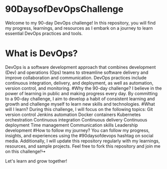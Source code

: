 # 90DaysofDevOpsChallenge

Welcome to my 90-day DevOps challenge! In this repository, you will find my progress, learnings, and resources as I embark on a journey to learn essential DevOps practices and tools.

# What is DevOps?
DevOps is a software development approach that combines development (Dev) and operations (Ops) teams to streamline software delivery and improve collaboration and communication. DevOps practices include continuous integration, delivery, and deployment, as well as automation, version control, and monitoring.
#Why the 90-day challenge?
I believe in the power of learning in public and making progress every day. By committing to a 90-day challenge, I aim to develop a habit of consistent learning and growth and challenge myself to learn new skills and technologies.
#What will I learn?
During this challenge, I will focus on the following topics:
Git version control
Jenkins automation
Docker containers
Kubernetes orchestration
Continuous integration
Continuous delivery
Continuous deployment
Time management
Communication skills
Leadership development
#How to follow my journey?
You can follow my progress, insights, and experiences using the #90daysofdevops hashtag on social media. Additionally, I will update this repository regularly with my learnings, resources, and sample projects. Feel free to fork this repository and join me on this challenge!↳

Let's learn and grow together!
